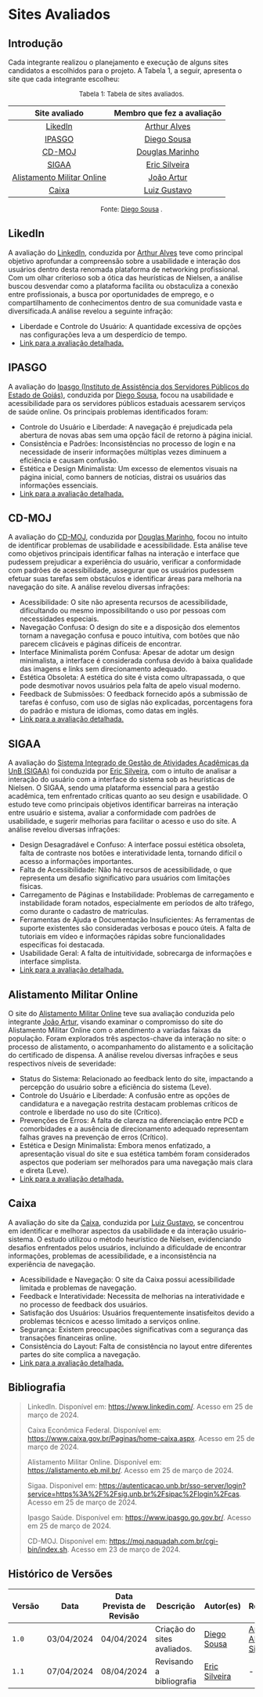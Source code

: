 # Sites Avaliados

## Introdução
Cada integrante realizou o planejamento e execução de alguns sites candidatos a escolhidos para o projeto. A Tabela 1, a seguir, apresenta o site que cada integrante escolheu:

<font size="2"><p style="text-align: center">Tabela 1: Tabela de sites avaliados.</p></font>


<center>

| Site avaliado | Membro que fez a avaliação|
| :---------------------------------------------: | :----------------------: 
| [LikedIn](#likedin)| [Arthur Alves](https://github.com/Arthrok) 
| [IPASGO](#ispago) | [Diego Sousa](https://github.com/DiegoSousaLeite) 
| [CD-MOJ](#cd-moj) |[Douglas Marinho](https://github.com/M4RINH0)
| [SIGAA](#sigaa) | [Eric Silveira](https://github.com/ericbky)
| [Alistamento Militar Online](#alistamento-militar-online) | [João Artur](https://github.com/joao-artl)
| [Caixa](#caixa)| [Luiz Gustavo](https://github.com/LuizGust4vo) 


</center>

<font size="2"><p style="text-align: center">Fonte: [Diego Sousa](https://github.com/DiegoSousaLeite) .</p></font>

## LikedIn
A avaliação do [LinkedIn](https://www.linkedin.com/), conduzida por [Arthur Alves](https://github.com/Arthrok) teve como principal objetivo aprofundar a compreensão sobre a usabilidade e interação dos usuários dentro desta renomada plataforma de networking profissional. Com um olhar criterioso sob a ótica das heurísticas de Nielsen, a análise buscou desvendar como a plataforma facilita ou obstaculiza a conexão entre profissionais, a busca por oportunidades de emprego, e o compartilhamento de conhecimentos dentro de sua comunidade vasta e diversificada.A análise revelou a seguinte infração:

* Liberdade e Controle do Usuário: A quantidade excessiva de opções nas configurações leva a um desperdício de tempo.
* [Link para a avaliação detalhada.](avaliacoes/avaliacao_Likedin.pdf)
  
## IPASGO
A avaliação do [Ipasgo (Instituto de Assistência dos Servidores Públicos do Estado de Goiás)](https://www.ipasgo.go.gov.br), conduzida por [Diego Sousa](https://github.com/DiegoSousaLeite), focou na usabilidade e acessibilidade para os servidores públicos estaduais acessarem serviços de saúde online. Os principais problemas identificados foram:

* Controle do Usuário e Liberdade: A navegação é prejudicada pela abertura de novas abas sem uma opção fácil de retorno à página inicial.
* Consistência e Padrões: Inconsistências no processo de login e na necessidade de inserir informações múltiplas vezes diminuem a eficiência e causam confusão.
* Estética e Design Minimalista: Um excesso de elementos visuais na página inicial, como banners de notícias, distrai os usuários das informações essenciais.
* [Link para a avaliação detalhada.](avaliacoes/avaliacao_Ipasgo.pdf)

## CD-MOJ
A avaliação do [CD-MOJ](https://moj.naquadah.com.br/cgi-bin/index.sh), conduzida por [Douglas Marinho](https://github.com/M4RINH0), focou no intuito de identificar problemas de usabilidade e acessibilidade. Esta análise teve como objetivos principais identificar falhas na interação e interface que pudessem prejudicar a experiência do usuário, verificar a conformidade com padrões de acessibilidade, assegurar que os usuários pudessem efetuar suas tarefas sem obstáculos e identificar áreas para melhoria na navegação do site. A análise revelou diversas infrações:

* Acessibilidade: O site não apresenta recursos de acessibilidade, dificultando ou mesmo impossibilitando o uso por pessoas com necessidades especiais.
* Navegação Confusa: O design do site e a disposição dos elementos tornam a navegação confusa e pouco intuitiva, com botões que não parecem clicáveis e páginas difíceis de encontrar.
* Interface Minimalista porém Confusa: Apesar de adotar um design minimalista, a interface é considerada confusa devido à baixa qualidade das imagens e links sem direcionamento adequado.
* Estética Obsoleta: A estética do site é vista como ultrapassada, o que pode desmotivar novos usuários pela falta de apelo visual moderno.
* Feedback de Submissões: O feedback fornecido após a submissão de tarefas é confuso, com uso de siglas não explicadas, porcentagens fora do padrão e mistura de idiomas, como datas em inglês.
* [Link para a avaliação detalhada.](avaliacoes/avaliacao_CD-MOJ.pdf)

## SIGAA
A avaliação do [Sistema Integrado de Gestão de Atividades Acadêmicas da UnB (SIGAA)](https://autenticacao.unb.br/sso-server/login?service=https%3A%2F%2Fsig.unb.br%2Fsigaa%2Flogin%2Fcas) foi conduzida por [Eric Silveira](https://github.com/ericbky), com o intuito de analisar a interação do usuário com a interface do sistema sob as heurísticas de Nielsen. O SIGAA, sendo uma plataforma essencial para a gestão acadêmica, tem enfrentado críticas quanto ao seu design e usabilidade. O estudo teve como principais objetivos identificar barreiras na interação entre usuário e sistema, avaliar a conformidade com padrões de usabilidade, e sugerir melhorias para facilitar o acesso e uso do site. A análise revelou diversas infrações:

* Design Desagradável e Confuso: A interface possui estética obsoleta, falta de contraste nos botões e interatividade lenta, tornando difícil o acesso a informações importantes.
* Falta de Acessibilidade: Não há recursos de acessibilidade, o que representa um desafio significativo para usuários com limitações físicas.
* Carregamento de Páginas e Instabilidade: Problemas de carregamento e instabilidade foram notados, especialmente em períodos de alto tráfego, como durante o cadastro de matrículas.
* Ferramentas de Ajuda e Documentação Insuficientes: As ferramentas de suporte existentes são consideradas verbosas e pouco úteis. A falta de tutoriais em vídeo e informações rápidas sobre funcionalidades específicas foi destacada.
* Usabilidade Geral: A falta de intuitividade, sobrecarga de informações e  interface simplista.
* [Link para a avaliação detalhada.](avaliacoes/avaliacao_SIGAA.pdf)
  
## Alistamento Militar Online
O site do [Alistamento Militar Online](https://alistamento.eb.mil.br) teve sua avaliação conduzida pelo integrante [João Artur](https://github.com/joao-artl), visando examinar o compromisso do site do Alistamento Militar Online com o atendimento a variadas faixas da população. Foram explorados três aspectos-chave da interação no site: o processo de alistamento, o acompanhamento do alistamento e a solicitação do certificado de dispensa. A análise revelou diversas infrações e seus respectivos níveis de severidade:

* Status do Sistema: Relacionado ao feedback lento do site, impactando a percepção do usuário sobre a eficiência do sistema (Leve).
* Controle do Usuário e Liberdade: A confusão entre as opções de candidatura e a navegação restrita destacam problemas críticos de controle e liberdade no uso do site (Crítico).
* Prevenções de Erros: A falta de clareza na diferenciação entre PCD e comorbidades e a ausência de direcionamento adequado representam falhas graves na prevenção de erros (Crítico).
* Estética e Design Minimalista: Embora menos enfatizado, a apresentação visual do site e sua estética também foram considerados aspectos que poderiam ser melhorados para uma navegação mais clara e direta (Leve).
* [Link para a avaliação detalhada.](avaliacoes/avaliacao_Alistamento_Militar_Online.pdf)

## Caixa
A avaliação do site da [Caixa](https://www.caixa.gov.br/Paginas/home-caixa.aspx), conduzida por [Luiz Gustavo](https://github.com/LuizGust4vo), se concentrou em identificar e melhorar aspectos da usabilidade e da interação usuário-sistema. O estudo utilizou o método heurístico de Nielsen, evidenciando desafios enfrentados pelos usuários, incluindo a dificuldade de encontrar informações, problemas de acessibilidade, e a inconsistência na experiência de navegação.

* Acessibilidade e Navegação: O site da Caixa possui acessibilidade limitada e problemas de navegação.
* Feedback e Interatividade: Necessita de melhorias na interatividade e no processo de feedback dos usuários.
* Satisfação dos Usuários: Usuários frequentemente insatisfeitos devido a problemas técnicos e acesso limitado a serviços online.
* Segurança: Existem preocupações significativas com a segurança das transações financeiras online.
* Consistência do Layout: Falta de consistência no layout entre diferentes partes do site complica a navegação.
* [Link para a avaliação detalhada.](avaliacoes/avaliacao_Caixa.pdf)

  
## <a>Bibliografia</a>
> LinkedIn. Disponível em: <https://www.linkedin.com/>. Acesso em 25 de março de 2024.
> 
> Caixa Econômica Federal. Disponível em: <https://www.caixa.gov.br/Paginas/home-caixa.aspx>. Acesso em 25 de março de 2024.
> 
> Alistamento Militar Online. Disponível em: <https://alistamento.eb.mil.br/>. Acesso em 25 de março de 2024.
> 
> Sigaa. Disponivel em: <https://autenticacao.unb.br/sso-server/login?service=https%3A%2F%2Fsig.unb.br%2Fsipac%2Flogin%2Fcas>. Acesso em 25 de março de 2024.
> 
> Ipasgo Saúde. Disponível em: <https://www.ipasgo.go.gov.br/>. Acesso em 25 de março de 2024.
> 
> CD-MOJ. Disponível em: <https://moj.naquadah.com.br/cgi-bin/index.sh>. Acesso em 23 de março de 2024.

## Histórico de Versões

| Versão| Data | Data Prevista de Revisão| Descrição  | Autor(es)  | Revisor(es) |
| ------- | ------ | ------ | ------- | -------- | -------- |
| `1.0` | 03/04/2024 | 04/04/2024 | Criação do sites avaliados. | [Diego Sousa](https://github.com/DiegoSousaLeite) | [Arthur Alves](https://github.com/Arthrok) e [Eric Silveira](https://github.com/ericbky) |
| `1.1` | 07/04/2024 | 08/04/2024 | Revisando a bibliografia | [Eric Silveira](https://github.com/ericbky)  | ----- |
